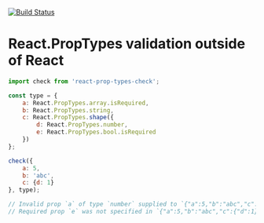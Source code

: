 [![Build Status](https://travis-ci.org/dmitriiabramov/react-prop-types-check.svg?branch=master)](https://travis-ci.org/dmitriiabramov/react-prop-types-check)

# React.PropTypes validation outside of React

```js
import check from 'react-prop-types-check';

const type = {
    a: React.PropTypes.array.isRequired,
    b: React.PropTypes.string,
    c: React.PropTypes.shape({
        d: React.PropTypes.number,
        e: React.PropTypes.bool.isRequired
    })
};

check({
    a: 5,
    b: 'abc',
    c: {d: 1}
}, type);

// Invalid prop `a` of type `number` supplied to `{"a":5,"b":"abc","c":{"d":1}}`, expected `array`.
// Required prop `e` was not specified in `{"a":5,"b":"abc","c":{"d":1}}`.
```

